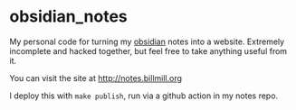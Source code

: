 # obsidian_notes

My personal code for turning my [obsidian](https://obsidian.md/) notes into a website. Extremely incomplete and hacked together, but feel free to take anything useful from it.

You can visit the site at http://notes.billmill.org

I deploy this with `make publish`, run via a github action in my notes repo.
